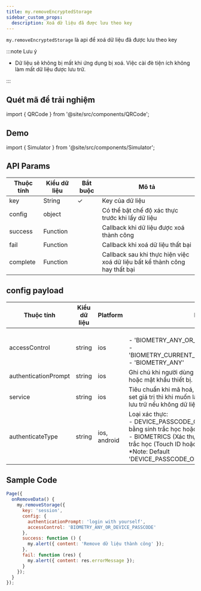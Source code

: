 ```yaml
---
title: my.removeEncryptedStorage
sidebar_custom_props:
  description: Xoá dữ liệu đã được lưu theo key
---
```


`my.removeEncryptedStorage` là api để xoá dữ liệu đã được lưu theo key

:::note Lưu ý

- Dữ liệu sẽ không bị mất khi ứng dụng bị xoá. Việc cài đè tiện ích không làm mất dữ liệu được lưu trữ.

:::

## Quét mã để trải nghiệm

import { QRCode } from '@site/src/components/QRCode';

<QRCode page="pages/api/security-storage/index" />

## Demo

import { Simulator } from '@site/src/components/Simulator';

<Simulator page="pages/api/security-storage/index" />

## API Params

| Thuộc tính | Kiểu dữ liệu | Bắt buộc | Mô tả                                                                      |
| ---------- | ------------ | -------- | -------------------------------------------------------------------------- |
| key        | String       | ✓        | Key của dữ liệu                                                            |
| config     | object       |          | Có thể bật chế độ xác thực trước khi lấy dữ liệu                           |
| success    | Function     |          | Callback khi dữ liệu được xoá thành công                                   |
| fail       | Function     |          | Callback khi xoá dữ liệu thất bại                                          |
| complete   | Function     |          | Callback sau khi thực hiện việc xoá dữ liệu bất kể thành công hay thất bại |

## config payload

| Thuộc tính           | Kiểu dữ liệu | Platform     | Mô tả                                                                                                                                                                                                                                              |
| -------------------- | ------------ | ------------ | -------------------------------------------------------------------------------------------------------------------------------------------------------------------------------------------------------------------------------------------------- |
| accessControl        | string       | ios          | <br />- 'BIOMETRY_ANY_OR_DEVICE_PASSCODE'<br />- 'BIOMETRY_CURRENT_SET_OR_DEVICE_PASSCODE<br/>- 'BIOMETRY_ANY'                                                                                                                                     |
| authenticationPrompt | string       | ios          | Ghi chú khi người dùng mở khóa bằng sinh trắc học hoặc mật khẩu thiết bị.                                                                                                                                                                          |
| service              | string       | ios          | Tiêu chuẩn khi mã hoá, nếu khi lưu trữ người dùng set giá trị thì khi muốn lấy cần thêm đúng giá trị đã lưu trữ nếu không dữ liệu sẽ trả về null                                                                                                   |
| authenticateType     | string       | ios, android | Loại xác thực: <br />- DEVICE_PASSCODE_OR_BIOMETRICS (Xác thực bằng sinh trắc học hoặc mật mã thiết bị.) <br />- BIOMETRICS (Xác thực bằng phương pháp sinh trắc học (Touch ID hoặc Face ID).)<br/>\*Note: Default 'DEVICE_PASSCODE_OR_BIOMETRICS' |

## Sample Code

```js title=index.js
Page({
  onRemoveData() {
    my.removeStorage({
      key: 'session',
      config: {
        authenticationPrompt: 'login with yourself',
        accessControl: 'BIOMETRY_ANY_OR_DEVICE_PASSCODE'
      },
      success: function () {
        my.alert({ content: 'Remove dữ liệu thành công' });
      },
      fail: function (res) {
        my.alert({ content: res.errorMessage });
      }
    });
  }
});
```
